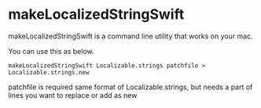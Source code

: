 # makeLocalizedStringSwift

makeLocalizedStringSwift  is a command line utility that works on your mac.

You can use this as below.

 `makeLocalizedStringSwift Localizable.strings patchfile > Localizable.strings.new`

patchfile is required same format of Localizable.strings, but needs a part of lines you want to replace or add as new

